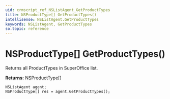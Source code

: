 ```yaml
---
uid: crmscript_ref_NSListAgent_GetProductTypes
title: NSProductType[] GetProductTypes()
intellisense: NSListAgent.GetProductTypes
keywords: NSListAgent, GetProductTypes
so.topic: reference
---
```


# NSProductType[] GetProductTypes()

Returns all ProductTypes in SuperOffice list.

**Returns:** NSProductType[]

```crmscript
NSListAgent agent;
NSProductType[] res = agent.GetProductTypes();
```

